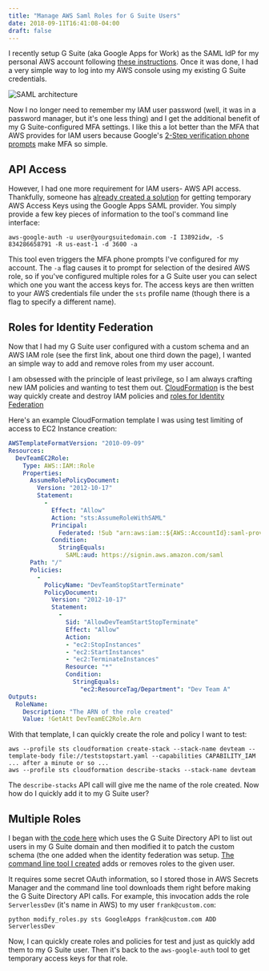 ```yaml
---
title: "Manage AWS Saml Roles for G Suite Users"
date: 2018-09-11T16:41:08-04:00
draft: false
---
```


I recently setup G Suite (aka Google Apps for Work) as the SAML IdP for my
personal AWS account following [these instructions](https://aws.amazon.com/blogs/security/how-to-set-up-federated-single-sign-on-to-aws-using-google-apps/).  Once it was done, I had
a very simple way to log into my AWS console using my existing G Suite credentials.

![SAML
architecture](https://dmhnzl5mp9mj6.cloudfront.net/security_awsblog/images/WD_2.png)

Now I no longer need to remember my IAM user password (well, it was in a password
manager, but it's one less thing) and I get the additional benefit of my G
Suite-configured MFA settings.  I like this a lot better than the MFA that
AWS provides for IAM users because Google's [2-Step verification phone prompts](https://gsuiteupdates.googleblog.com/2017/10/making-google-prompt-primary-choice-for-2sv.html) make MFA so simple.

## API Access

However, I had one more requirement for IAM users- AWS API access.  Thankfully,
someone has [already created a solution](https://github.com/cevoaustralia/aws-google-auth)
for getting temporary AWS Access Keys using the Google Apps SAML provider.  You
simply provide a few key pieces of information to the tool's command line
interface:

```
aws-google-auth -u user@yourgsuitedomain.com -I I3892idw, -S 834286658791 -R us-east-1 -d 3600 -a
```

This tool even triggers the MFA phone prompts I've configured for my account.
The `-a` flag causes it to prompt for selection of the desired AWS role, so if
you've configured multiple roles for a G Suite user you can select which one you
want the access keys for.  The access keys are then written to your AWS
credentials file under the `sts` profile name (though there is a flag to specify
a different name).

## Roles for Identity Federation

Now that I had my G Suite user configured with a custom schema and an AWS IAM
role (see the first link, about one third down the page), I wanted an simple way
to add and remove roles from my user account.

I am obsessed with the principle of least privilege, so I am always crafting
new IAM policies and wanting to test them out.
[CloudFormation](https://docs.aws.amazon.com/AWSCloudFormation/latest/UserGuide/aws-resource-iam-role.html)
is the best way quickly create and destroy IAM policies and
[roles for Identity Federation](https://docs.aws.amazon.com/IAM/latest/UserGuide/id_roles_create_for-idp_saml.html)

Here's an example CloudFormation template I was using test limiting of access to
EC2 Instance creation:

```yaml
AWSTemplateFormatVersion: "2010-09-09"
Resources:
  DevTeamEC2Role:
    Type: AWS::IAM::Role
    Properties:
      AssumeRolePolicyDocument:
        Version: "2012-10-17"
        Statement:
          -
            Effect: "Allow"
            Action: "sts:AssumeRoleWithSAML"
            Principal:
              Federated: !Sub "arn:aws:iam::${AWS::AccountId}:saml-provider/GoogleApps"
            Condition:
              StringEquals:
                SAML:aud: https://signin.aws.amazon.com/saml
      Path: "/"
      Policies:
        -
          PolicyName: "DevTeamStopStartTerminate"
          PolicyDocument:
            Version: "2012-10-17"
            Statement:
              -
                Sid: "AllowDevTeamStartStopTerminate"
                Effect: "Allow"
                Action: 
                - "ec2:StopInstances"
                - "ec2:StartInstances"
                - "ec2:TerminateInstances"
                Resource: "*"
                Condition:
                  StringEquals:
                    "ec2:ResourceTag/Department": "Dev Team A"
Outputs:
  RoleName:
    Description: "The ARN of the role created"
    Value: !GetAtt DevTeamEC2Role.Arn
```

With that template, I can quickly create the role and policy I want to test:

```
aws --profile sts cloudformation create-stack --stack-name devteam --template-body file://teststopstart.yaml --capabilities CAPABILITY_IAM
... after a minute or so ...
aws --profile sts cloudformation describe-stacks --stack-name devteam
```

The `describe-stacks` API call will give me the name of the role created.  Now
how do I quickly add it to my G Suite user?

## Multiple Roles

I began with [the code here](https://developers.google.com/admin-sdk/directory/v1/quickstart/python)
which uses the G Suite Directory API to list out
users in my G Suite domain and then modified it to patch the custom schema (the
one added when the identity federation was setup.  [The command line tool I
created](https://github.com/jcaxmacher/google-cloud-aws-role-helper) adds or
removes roles to the given user.

It requires some secret OAuth information, so I stored those in AWS Secrets Manager
and the command line tool downloads them right before making the G Suite
Directory API calls.  For example, this invocation adds the role `ServerlessDev`
(it's name in AWS) to my user `frank@custom.com`:

```
python modify_roles.py sts GoogleApps frank@custom.com ADD ServerlessDev
```

Now, I can quickly create roles and policies for test and just as quickly add
them to my G Suite user.  Then it's back to the `aws-google-auth` tool to get
temporary access keys for that role.
